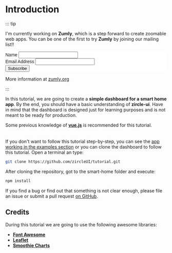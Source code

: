 # Introduction

::: tip

I'm currently working on **Zumly**, which is a step forward to create zoomable web apps. You can be one of the first to try **Zumly** by joining our mailing list!!

<!-- Begin Mailchimp Signup Form -->
<link href="//cdn-images.mailchimp.com/embedcode/classic-10_7.css" rel="stylesheet" type="text/css">
<style type="text/css">
	#mc_embed_signup{background:#fff; clear:left; font:14px Helvetica,Arial,sans-serif; }
	/* Add your own Mailchimp form style overrides in your site stylesheet or in this style block.
	   We recommend moving this block and the preceding CSS link to the HEAD of your HTML file. */
</style>
<div id="mc_embed_signup">
<form action="https://zumly.us8.list-manage.com/subscribe/post?u=fd430ad308efc1ae2b7efc141&amp;id=2cc4c60414" method="post" id="mc-embedded-subscribe-form" name="mc-embedded-subscribe-form" class="validate" target="_blank" novalidate>
    <div id="mc_embed_signup_scroll">
	
<div class="mc-field-group">
	<label for="mce-NAME">Name </label>
	<input type="text" value="" name="NAME" class="" id="mce-NAME">
</div>
<div class="mc-field-group">
	<label for="mce-EMAIL">Email Address </label>
	<input type="email" value="" name="EMAIL" class="required email" id="mce-EMAIL">
</div>
	<div id="mce-responses" class="clear">
		<div class="response" id="mce-error-response" style="display:none"></div>
		<div class="response" id="mce-success-response" style="display:none"></div>
	</div>    <!-- real people should not fill this in and expect good things - do not remove this or risk form bot signups-->
    <div style="position: absolute; left: -5000px;" aria-hidden="true"><input type="text" name="b_fd430ad308efc1ae2b7efc141_2cc4c60414" tabindex="-1" value=""></div>
    <div class="clear"><input type="submit" value="Subscribe" name="subscribe" id="mc-embedded-subscribe" class="button"></div>
    </div>
</form>
</div>
<script type='text/javascript' src='//s3.amazonaws.com/downloads.mailchimp.com/js/mc-validate.js'></script><script type='text/javascript'>(function($) {window.fnames = new Array(); window.ftypes = new Array();fnames[1]='NAME';ftypes[1]='text';fnames[0]='EMAIL';ftypes[0]='email';}(jQuery));var $mcj = jQuery.noConflict(true);</script>
<!--End mc_embed_signup-->


More information at [zumly.org](https://zumly.org)

:::

In this tutorial, we are going to create a **simple dashboard for a smart home app**. By the end, you should have a basic understanding of **zircle-ui**. Have in mind that the dashboard is designed just for learning purposes and is not meant to be ready for production.

Some previous knowledge of [**vue.js**](https://vuejs.org) is recommended for this tutorial.

<img :src="$withBase('/smart-home.jpg')" style="margin-top: 20px; display: block; margin-left: auto; margin-right: auto; width: 100%;" />

If you don't want to follow this tutorial step-by-step, you can see the [app working in the examples section](/examples/home.html) or you can clone the dashboard to follow this tutorial. Open a terminal an type:

```bash
git clone https://github.com/zircleUI/tutorial.git
```

After cloning the repository, got to the smart-home folder and execute:

```bash
npm install
```

If you find a bug or find out that something is not clear enough, please file an issue or submit a pull request [on GitHub](https://github.com/zircleUI/tutorial).

## Credits

During this tutorial we are going to use the following awesome libraries:

- [**Font Awesome**](https://fontawesome.com/)
- [**Leaflet**](https://leafletjs.com/)
- [**Smoothie Charts**](http://smoothiecharts.org/)
